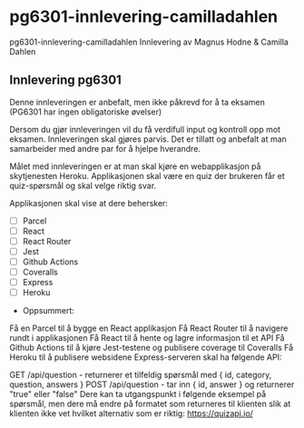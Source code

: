 # pg6301-innlevering-camilladahlen
pg6301-innlevering-camilladahlen Innlevering av Magnus Hodne & Camilla Dahlen

## Innlevering pg6301

Denne innleveringen er anbefalt, men ikke påkrevd for å ta eksamen (PG6301 har ingen obligatoriske øvelser)

Dersom du gjør innleveringen vil du få verdifull input og kontroll opp mot eksamen. Innleveringen skal gjøres parvis. Det er tillatt og anbefalt at man samarbeider med andre par for å hjelpe hverandre.

Målet med innleveringen er at man skal kjøre en webapplikasjon på skytjenesten Heroku. Applikasjonen skal være en quiz der brukeren får et quiz-spørsmål og skal velge riktig svar.

Applikasjonen skal vise at dere behersker:

* [ ] Parcel
* [ ] React
* [ ] React Router
* [ ] Jest
* [ ] Github Actions
* [ ] Coveralls
* [ ] Express
* [ ] Heroku

* Oppsummert:

Få en Parcel til å bygge en React applikasjon
Få React Router til å navigere rundt i applikasjonen
Få React til å hente og lagre informasjon til et API
Få Github Actions til å kjøre Jest-testene og publisere coverage til Coveralls
Få Heroku til å publisere websidene
Express-serveren skal ha følgende API:

GET /api/question - returnerer et tilfeldig spørsmål med { id, category, question, answers }
POST /api/question - tar inn { id, answer } og returnerer "true" eller "false"
Dere kan ta utgangspunkt i følgende eksempel på spørsmål, men dere må endre på formatet som returneres til klienten slik at klienten ikke vet hvilket alternativ som er riktig: https://quizapi.io/